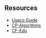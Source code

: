 ## Resources
- [Usaco Guide](https://usaco.guide/)
- [CP-Algorithms](https://cp-algorithms.com/)
- [CF-Edu](https://codeforces.com/edu/course/2)
